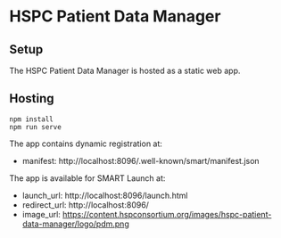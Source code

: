 # HSPC Patient Data Manager

## Setup

The HSPC Patient Data Manager is hosted as a static web app.

## Hosting
````
npm install
npm run serve
````

The app contains dynamic registration at:
* manifest: http://localhost:8096/.well-known/smart/manifest.json

The app is available for SMART Launch at:
* launch_url: http://localhost:8096/launch.html
* redirect_url: http://localhost:8096/
* image_url: https://content.hspconsortium.org/images/hspc-patient-data-manager/logo/pdm.png
